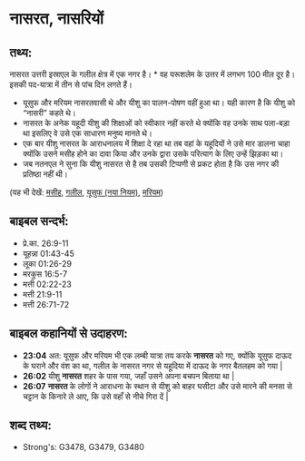 # नासरत, नासरियों #

## तथ्य: ##

नासरत उत्तरी इस्राएल के गलील क्षेत्र में एक नगर है। * वह यरूशलेम के उत्तर में लगभग 100 मील दूर है। इसकी पद-यात्रा में तीन से पांच दिन लगते हैं।

* यूसुफ और मरियम नासरतवासी थे और यीशु का पालन-पोषण वहीं हुआ था। यही कारण है कि यीशु को “नासरी” कहते थे।
* नासरत के अनेक यहूदी यीशु की शिक्षाओं को स्वीकार नहीं करते थे क्योंकि वह उनके साथ पला-बड़ा था इसलिए वे उसे एक साधारण मनुष्य मानते थे।
* एक बार यीशु नासरत के आराधनालय में शिक्षा दे रहा था तब वहां के यहूदियों ने उसे मार डालना चाहा क्योंकि उसने मसीह होने का दावा किया और उनके द्वारा उसके परित्याग के लिए उन्हें झिड़का था।
* जब नतनएल ने सुना कि यीशु नासरत से है तब उसकी टिप्पणी से प्रकट होता है कि उस नगर की प्रतिष्ठा नहीं थी।

(यह भी देखें: [मसीह](../christ.md), [गलील](../galilee.md), [यूसुफ (नया नियम)](../josephnt.md), [मरियम](../mary.md))

## बाइबल सन्दर्भ: ##

* प्रे.का. 26:9-11
* यूहन्ना 01:43-45
* लूका 01:26-29
* मरकुस 16:5-7
* मत्ती 02:22-23
* मत्ती 21:9-11
* मत्ती 26:71-72

## बाइबल कहानियों से उदाहरण: ##

* __23:04__ अत: यूसुफ और मरियम भी एक लम्बी यात्रा तय करके __नासरत__ को गए, क्योंकि यूसुफ दाऊद के घराने और वंश का था, गलील के नासरत नगर से यहूदिया में दाऊद के नगर बैतलहम को गया |
* __26:02__ यीशु __नासरत__ शहर के पास गया, जहाँ उसने अपना बचपन बिताया था | 
* __26:07__ __नासरत__ के लोगों ने आराधना के स्थान से यीशु को बाहर घसीटा और उसे मारने की मनसा से चट्टान के किनारे ले आए, कि उसे वहाँ से नीचे गिरा दें |

## शब्द तथ्य: ##

* Strong's: G3478, G3479, G3480
